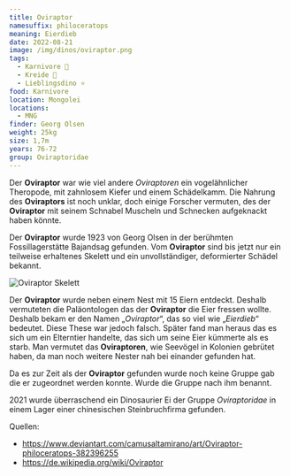 ```yaml
---
title: Oviraptor
namesuffix: philoceratops
meaning: Eierdieb
date: 2022-08-21
image: /img/dinos/oviraptor.png
tags:
  - Karnivore 🥩
  - Kreide 🦴
  - Lieblingsdino ⭐
food: Karnivore
location: Mongolei
locations:
  - MNG
finder: Georg Olsen
weight: 25kg
size: 1,7m
years: 76-72
group: Oviraptoridae
---
```

Der **Oviraptor** war wie viel andere *Oviraptoren* ein vogelähnlicher Theropode, mit zahnlosem Kiefer und einem Schädelkamm. Die Nahrung des **Oviraptors** ist noch unklar, doch einige Forscher vermuten, des der **Oviraptor** mit seinem Schnabel Muscheln und Schnecken aufgeknackt haben könnte.

Der **Oviraptor** wurde 1923 von Georg Olsen in der berühmten Fossillagerstätte Bajandsag gefunden. Vom **Oviraptor** sind bis jetzt nur ein teilweise erhaltenes Skelett und ein unvollständiger, deformierter Schädel bekannt.

![Oviraptor Skelett](/img/dinos/oviraptor-skelett.jpg)

 Der **Oviraptor** wurde neben einem Nest mit 15 Eiern entdeckt. Deshalb vermuteten die Paläontologen das der **Oviraptor** die Eier fressen wollte. Deshalb bekam er den Namen „*Oviraptor*“, das so viel wie „*Eierdieb*“ bedeutet. Diese These war jedoch falsch. Später fand man heraus das es sich um ein Elterntier handelte, das sich um seine Eier kümmerte als es starb. Man vermutet das **Oviraptoren**, wie Seevögel in Kolonien gebrütet haben, da man noch weitere Nester nah bei einander gefunden hat.

Da es zur Zeit als der **Oviraptor** gefunden wurde noch keine Gruppe gab die er zugeordnet werden konnte. Wurde die Gruppe nach ihm benannt.

2021 wurde überraschend ein Dinosaurier Ei der Gruppe *Oviraptoridae* in einem Lager einer chinesischen Steinbruchfirma gefunden.

Quellen:

* <https://www.deviantart.com/camusaltamirano/art/Oviraptor-philoceratops-382396255>
* <https://de.wikipedia.org/wiki/Oviraptor>